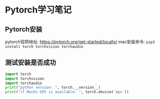 # Pytorch学习笔记
## Pytorch安装
pytorch官网地址: https://pytorch.org/get-started/locally/
mac安装命令: `pip3 install torch torchvision torchaudio`

## 测试安装是否成功
```python
import torch
import torchvision
import torchaudio
print("python version: ", torch.__version__)
print("if MacOs GPU is available: ", torch.device('mps'))
```